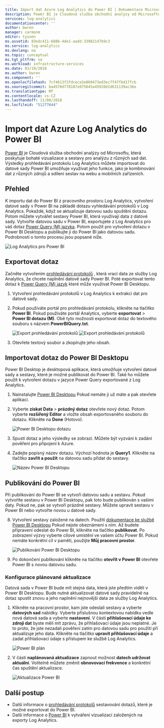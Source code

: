```yaml
---
title: Import dat Azure Log Analytics do Power BI | Dokumentace Microsoftu
description: Power BI je Cloudová služba obchodní analýzy od Microsoftu, která poskytuje bohaté vizualizace a sestavy pro analýzu z různých sad dat.  Tento článek popisuje, jak nakonfigurovat a importovat do Power BI data služby Log Analytics a nakonfigurovat, aby automaticky aktualizovat.
services: log-analytics
documentationcenter: ''
author: bwren
manager: carmonm
editor: tysonn
ms.assetid: 83edc411-6886-4de1-aadd-33982147b9c3
ms.service: log-analytics
ms.devlang: na
ms.topic: conceptual
ms.tgt_pltfrm: na
ms.workload: infrastructure-services
ms.date: 03/19/2018
ms.author: bwren
ms.component: ''
ms.openlocfilehash: 7cf4613f2fdceca3e869473ed3ec7f47fb417fcb
ms.sourcegitcommit: ba4570d778187a975645a45920d1d631139ac36e
ms.translationtype: MT
ms.contentlocale: cs-CZ
ms.lasthandoff: 11/08/2018
ms.locfileid: "51277644"
---
```

# <a name="import-azure-log-analytics-data-into-power-bi"></a>Import dat Azure Log Analytics do Power BI


[Power BI](https://powerbi.microsoft.com/documentation/powerbi-service-get-started/) je Cloudová služba obchodní analýzy od Microsoftu, která poskytuje bohaté vizualizace a sestavy pro analýzu z různých sad dat.  Výsledky prohledávání protokolu Log Analytics můžete importovat do datové sady Power BI umožňuje využívat jeho funkce, jako je kombinování dat z různých zdrojů a sdílení sestav na webu a mobilních zařízeních.

## <a name="overview"></a>Přehled
K importu dat do Power BI z pracovního prostoru Log Analytics, vytvoření datové sady v Power BI na základě dotazu vyhledávání protokolů v Log Analytics.  Pokaždé, když se aktualizuje datovou sadu spuštění dotazu.  Potom můžete vytvářet sestavy Power BI, která využívají data z datové sady.  Vytvořte datovou sadu v Power BI, exportujete z Log Analytics pro váš dotaz [Power Query (M) jazyka](https://msdn.microsoft.com/library/mt807488.aspx).  Potom použít pro vytvoření dotazu v Power BI Desktopu a publikujte ji do Power BI jako datovou sadu.  Podrobnosti o tomto procesu jsou popsané níže.

![Log Analytics pro Power BI](media/log-analytics-powerbi/overview.png)

## <a name="export-query"></a>Exportovat dotaz
Začněte vytvořením [prohledávání protokolů](log-analytics-queries.md) , která vrací data ze služby Log Analytics, že chcete naplnění datové sady Power BI.  Poté exportovat tento dotaz k [Power Query (M) jazyk](https://msdn.microsoft.com/library/mt807488.aspx) které může využívat Power BI Desktopu.

1. Vytvoření prohledávání protokolů v Log Analytics k extrakci dat pro datové sady.
2. Pokud používáte portál pro prohledávání protokolu, klikněte na tlačítko **Power BI**.  Pokud používáte portál Analytics, vyberte **exportovat** > **Power BI dotazu (M)**.  Obě tyto možnosti exportovat dotaz do textového souboru s názvem **PowerBIQuery.txt**. 

    ![Export prohledávání protokolů](media/log-analytics-powerbi/export-logsearch.png) ![Export prohledávání protokolů](media/log-analytics-powerbi/export-analytics.png)

3. Otevřete textový soubor a zkopírujte jeho obsah.

## <a name="import-query-into-power-bi-desktop"></a>Importovat dotaz do Power BI Desktopu
Power BI Desktop je desktopová aplikace, která umožňuje vytvoření datové sady a sestavy, které je možné publikovat do Power BI.  Také ho můžete použít k vytvoření dotazu v jazyce Power Query exportované z Log Analytics. 

1. Nainstalujte [Power BI Desktopu](https://powerbi.microsoft.com/desktop/) Pokud nemáte ji už máte a pak otevřete aplikaci.
2. Vyberte **získat Data** > **prázdný dotaz** otevřete nový dotaz.  Potom vyberte **rozšířený Editor** a vložte obsah exportovaného souboru do dotazu. Klikněte na **Done** (Hotovo).

    ![Power BI Desktopu dotazu](media/log-analytics-powerbi/desktop-new-query.png)

5. Spustí dotaz a jeho výsledky se zobrazí.  Můžete být vyzváni k zadání pověření pro připojení k Azure.  
6. Zadejte popisný název dotazu.  Výchozí hodnota je **Query1**. Klikněte na tlačítko **zavřít a použít** na datovou sadu přidat do sestavy.

    ![Název Power BI Desktopu](media/log-analytics-powerbi/desktop-results.png)



## <a name="publish-to-power-bi"></a>Publikování do Power BI
Při publikování do Power BI se vytvoří datovou sadu a sestavu.  Pokud vytvoříte sestavu v Power BI Desktopu, pak toto bude publikován s vašimi daty.  Pokud ne, pak se vytvoří prázdné sestavy.  Můžete upravit sestavu v Power BI nebo vytvořte novou u datové sady.

8. Vytvoření sestavy založené na datech.  Použití [dokumentace ke službě Power BI Desktopu](https://docs.microsoft.com/power-bi/desktop-report-view) Pokud nejste obeznámeni s ním.  Až budete připravení odeslat do Power BI, klikněte na tlačítko **publikovat**.  Po zobrazení výzvy vyberte cílové umístění ve vašem účtu Power BI.  Pokud nemáte konkrétní cíl v paměti, použijte **Můj pracovní prostor**.

    ![Publikování Power BI Desktopu](media/log-analytics-powerbi/desktop-publish.png)

3. Po dokončení publikování klikněte na tlačítko **otevřít v Power BI** otevřete Power BI s novou datovou sadu.


### <a name="configure-scheduled-refresh"></a>Konfigurace plánované aktualizace
Datová sada v Power BI bude mít stejná data, která jste předtím viděli v Power BI Desktopu.  Bude nutné aktualizovat datové sady pravidelně na dotaz spustit znovu a jeho naplnění nejnovější data ze služby Log Analytics.  

1. Klikněte na pracovní prostor, kam jste odeslali sestavy a vyberte **datových sad** nabídky. Vyberte příslušnou kontextovou nabídku vedle nová datová sada a vyberte **nastavení**. V části **přihlašovací údaje ke zdroji dat** byste měli mít zprávu, že přihlašovací údaje jsou neplatné.  Je to proto, že jste nezadali pověření zatím pro datovou sadu pro použití při aktualizuje jeho data.  Klikněte na tlačítko **upravit přihlašovací údaje** a zadat přihlašovací údaje s přístupem ke službě Log Analytics.

    ![Power BI plán](media/log-analytics-powerbi/powerbi-schedule.png)

5. V části **naplánovaná aktualizace** zapnout možnost **datech udržovat aktuální**.  Volitelně můžete změnit **obnovovací frekvence** a konkrétní čas spuštění aktualizace.

    ![Aktualizace Power BI](media/log-analytics-powerbi/powerbi-schedule-refresh.png)



## <a name="next-steps"></a>Další postup
* Další informace o [prohledávání protokolů](log-analytics-queries.md) sestavování dotazů, které je možné exportovat do Power BI.
* Další informace o [Power BI](https://powerbi.microsoft.com) k vytváření vizualizací založených na exporty Log Analytics.